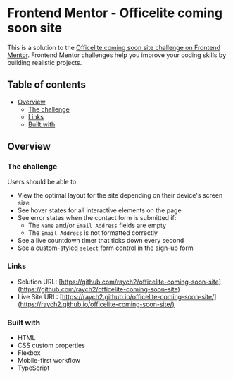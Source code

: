 # Frontend Mentor - Officelite coming soon site

This is a solution to the [Officelite coming soon site challenge on Frontend Mentor](https://www.frontendmentor.io/challenges/officelite-coming-soon-site-M4DIPNz8g). Frontend Mentor challenges help you improve your coding skills by building realistic projects.

## Table of contents

- [Overview](#overview)
  - [The challenge](#the-challenge)
  - [Links](#links)
  - [Built with](#built-with)

## Overview

### The challenge

Users should be able to:

- View the optimal layout for the site depending on their device's screen size
- See hover states for all interactive elements on the page
- See error states when the contact form is submitted if:
  - The `Name` and/or `Email Address` fields are empty
  - The `Email Address` is not formatted correctly
- See a live countdown timer that ticks down every second
- See a custom-styled `select` form control in the sign-up form

### Links

- Solution URL: [https://github.com/raych2/officelite-coming-soon-site](https://github.com/raych2/officelite-coming-soon-site)
- Live Site URL: [https://raych2.github.io/officelite-coming-soon-site/](https://raych2.github.io/officelite-coming-soon-site/)

### Built with

- HTML
- CSS custom properties
- Flexbox
- Mobile-first workflow
- TypeScript
